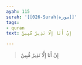 ```yaml
---
ayah: 115
surah: '[[026-Surah|سورة]]'
tags:
- quran
text: إِنْ أَنَا إِلَّا نَذِيرٌ مُّبِينٌ

---
```

> إِنْ أَنَا إِلَّا نَذِيرٌ مُّبِينٌ
